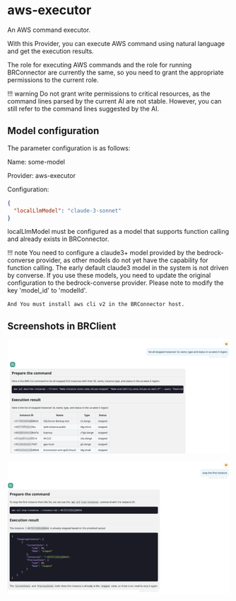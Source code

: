 # aws-executor

An AWS command executor.

With this Provider, you can execute AWS command using natural language and get the execution results.

The role for executing AWS commands and the role for running BRConnector are currently the same, so you need to grant the appropriate permissions to the current role.

!!! warning
    Do not grant write permissions to critical resources, as the command lines parsed by the current AI are not stable. However, you can still refer to the command lines suggested by the AI.

## Model configuration

The parameter configuration is as follows:

Name: some-model

Provider: aws-executor

Configuration:

```json
{
  "localLlmModel": "claude-3-sonnet"
}
```

localLlmModel must be configured as a model that supports function calling and already exists in BRConnector.

!!! note
    You need to configure a claude3+ model provided by the bedrock-converse provider, as other models do not yet have the capability for function calling. The early default claude3 model in the system is not driven by converse. If you use these models, you need to update the original configuration to the bedrock-converse provider. Please note to modify the key 'model_id' to 'modelId'.

    And You must install aws cli v2 in the BRConnector host.

## Screenshots in BRClient

![sampe executor 1](./screenshots/aws-exec-1.png)

![sampe executor 2](./screenshots/aws-exec-2.png)
